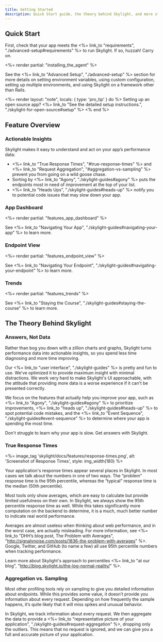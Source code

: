 ```yaml
---
title: Getting Started
description: Quick Start guide, the theory behind Skylight, and more stuff you need to know to get up and running with Skylight.
---
```


## Quick Start

First, check that your app meets the <%= link_to "requirements", "./advanced-setup#requirements" %> to run Skylight. If so, huzzah! Carry on.

<%= render partial: "installing_the_agent" %>

See the <%= link_to "Advanced Setup", "./advanced-setup" %> section for more details on setting environment variables, using custom configuration, setting up multiple environments, and using Skylight on a framework other than Rails.

<%= render layout: "note", locals: { type: 'pro_tip' } do %>
  Setting up an open source app? <%= link_to "See the detailed setup instructions.", "./skylight-for-open-source#setup" %>
<% end %>

## Feature Overview

### Actionable Insights

Skylight makes it easy to understand and act on your app’s performance data:
* <%= link_to "True Response Times", "#true-response-times" %> and <%= link_to "Request Aggregation", "#aggregation-vs-sampling" %> prevent you from going on a wild goose chase.
* Sorting by <%= link_to "Agony", "./skylight-guides#agony" %> puts the endpoints most in need of improvement at the top of your list.
* <%= link_to "Heads Ups", "./skylight-guides#heads-up" %> notify you to potential code issues that may slow down your app.

### App Dashboard

<%= render partial: "features_app_dashboard" %>

See <%= link_to "Navigating Your App", "./skylight-guides#navigating-your-app" %> to learn more.


### Endpoint View

<%= render partial: "features_endpoint_view" %>

See <%= link_to "Navigating Your Endpoint", "./skylight-guides#navigating-your-endpoint" %> to learn more.

### Trends

<%= render partial: "features_trends" %>

See <%= link_to "Staying the Course", "./skylight-guides#staying-the-course" %> to learn more.


## The Theory Behind Skylight

### Answers, Not Data

Rather than bog you down with a zillion charts and graphs, Skylight turns performance data into actionable insights, so you spend less time diagnosing and more time improving.

Our <%= link_to "user interface", "./skylight-guides" %> is pretty and fun to use. We've optimized it to provide maximum insight with minimal distractions. We work very hard to make Skylight's UI approachable, with the attitude that providing more data is a worse experience if it can't be presented correctly.

We focus on the features that actually help you improve your app, such as <%= link_to "Agony", "./skylight-guides#agony" %> to prioritize improvements, <%= link_to "heads up", "./skylight-guides#heads-up" %> to spot potential code mistakes, and the <%= link_to "Event Sequence", "./skylight-guides#event-sequence" %> to determine where your app is spending the most time.

Don't struggle to learn why your app is slow. Get answers with Skylight.

### True Response Times

<%= image_tag 'skylight/docs/features/response-times.png', alt: 'Screenshot of Response Times', style: img_width(180) %>

Your application's response times appear several places in Skylight. In most cases we talk about the numbers in one of two ways. The “problem” response time is the 95th percentile, whereas the “typical” response time is the median (50th percentile).

Most tools only show averages, which are easy to calculate but provide limited usefulness on their own. In Skylight, we always show the 95th percentile response time as well. While this takes significantly more computation on the backend to determine, it is a much, much better number to indicate real world performance.

Averages are almost useless when thinking about web performance, and in the worst case, are actually misleading. For more information, see <%= link_to "DHH’s blog post, The Problem with Averages", "http://signalvnoise.com/posts/1836-the-problem-with-averages" %>. Google, Twitter, and GitHub (to name a few) all use 95th percentile numbers when tracking performance.

Learn more about Skylight's approach to percentiles <%= link_to "at our blog", "http://blog.skylight.io/the-log-normal-reality/" %>.


### Aggregation vs. Sampling

Most other profiling tools rely on sampling to give you detailed information about endpoints. While this provides some value, it doesn’t provide you information about every request. Depending on how frequently the sample happens, it’s quite likely that it will miss spikes and unusual behavior.

In Skylight, we track information about every request. We then aggregate the data to provide a <%= link_to "representative picture of your application", "./skylight-guides#request-aggregation" %>, dropping only the outliers. This means that no request is ignored, and we can give you a full and accurate picture of your application.

